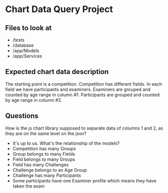 # Chart Data Query Project

## Files to look at
- /tests
- /database
- /app/Models
- /app/Services

## Expected chart data description
The starting point is a competition.
Competition has different fields.
In each field we have participants and examiners.
Examiners are grouped and counted by age range in column #1.
Participants are grouped and counted by age range in column #2.

## Questions
How is the js chart library supposed to separate data of columns 1 and 2, as they are on the same level on the json?
- It's up to us.
What's the relationship of the models?
- Competition has many Groups
- Group belongs to many Fields
- Field belongs to many Groups
- Field has many Challenges
- Challenge belongs to an Age Group
- Challenge has many Participants
- Some participants have one Examiner profile which means they have taken the exam
